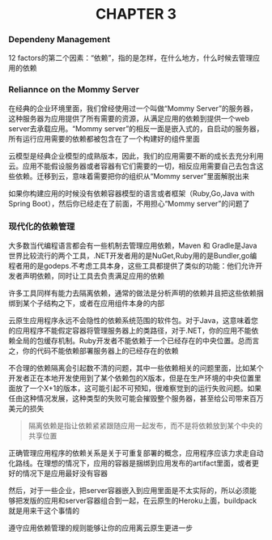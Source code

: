 # <center>CHAPTER 3</center>

### Dependeny Management

12 factors的第二个因素：“依赖”，指的是怎样，在什么地方，什么时候去管理应用的依赖

### Reliannce on the Mommy Server

在经典的企业环境里面，我们曾经使用过一个叫做“Mommy Server”的服务器，这种服务器为应用提供了所有需要的资源，从满足应用的依赖到提供一个web server去承载应用。“Mommy server”的相反一面是嵌入式的，自启动的服务器，所有运行应用需要的依赖都被包含在了一个构建好的组件里面

云模型是经典企业模型的成熟版本，因此，我们的应用需要不断的成长去充分利用云。应用不能假设服务器或者容器有它们需要的一切，相反应用需要自己去包含这些依赖。迁移到云，意味着需要把你的组织从“Mommy server”里面解脱出来

如果你构建应用的时候没有依赖容器模型的语言或者框架（Ruby,Go,Java with Spring Boot），然后你已经走在了前面，不用担心“Mommy server”的问题了

### 现代化的依赖管理

大多数当代编程语言都会有一些机制去管理应用依赖，Maven 和 Gradle是Java世界比较流行的两个工具，.NET开发者用的是NuGet,Ruby用的是Bundler,go编程者用的是godeps.不考虑工具本身，这些工具都提供了类似的功能：他们允许开发者声明依赖，同时让工具去负责满足应用的依赖

许多工具同样有能力去隔离依赖，通常的做法是分析声明的依赖并且把这些依赖捆绑到某个子结构之下，或者在应用组件本身的内部

云原生应用程序永远不会隐性的依赖系统范围的软件包。对于Java，这意味着您的应用程序不能假定容器将管理服务器上的类路径，对于.NET，你的应用不能依赖全局的包缓存机制。Ruby开发者不能依赖于一个已经存在的中央位置。总而言之，你的代码不能依赖部署服务器上的已经存在的依赖

不合理的依赖隔离会引起数不清的问题，其中一些依赖相关的问题里面，比如某个开发者正在本地开发使用到了某个依赖包的X版本，但是在生产环境的中央位置里面放了一个X+1的版本，这可能引起不可预知，很难察觉到的运行失败问题。如果任由这种情况发展，这种类型的失败可能会摧毁整个服务器，甚至给公司带来百万美元的损失

>隔离依赖是指让依赖紧紧跟随应用一起发布，而不是将依赖放到某个中央的共享位置

正确管理应用程序的依赖关系是关于可重复部署的概念，应用程序应该力求走自动化路线。在理想的情况下，应用的容器是捆绑到应用发布的artifact里面，或者更好的情况下是应用最好没有容器

然后，对于一些企业，把server容器嵌入到应用里面是不太实际的，所以必须能够把发版的应用和server容器组合到一起，在云原生的Heroku上面，buildpack就是用来干这个事情的

遵守应用依赖管理的规则能够让你的应用离云原生更进一步
